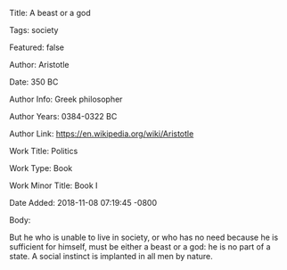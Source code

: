 Title:  A beast or a god

Tags:   society

Featured: false

Author: Aristotle

Date:   350 BC

Author Info: Greek philosopher

Author Years: 0384-0322 BC

Author Link: https://en.wikipedia.org/wiki/Aristotle

Work Title: Politics

Work Type: Book

Work Minor Title: Book I

Date Added: 2018-11-08 07:19:45 -0800

Body: 

But he who is unable to live in society, or who has no need because he is sufficient for himself, must be either a beast or a god: he is no part of a state. A social instinct is implanted in all men by nature.

